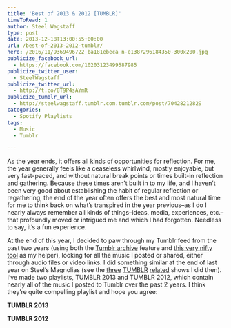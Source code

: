 ```yaml
---
title: 'Best of 2013 & 2012 [TUMBLR]'
timeToRead: 1 
author: Steel Wagstaff
type: post
date: 2013-12-18T13:00:55+00:00
url: /best-of-2013-2012-tumblr/
hero: /2016/11/9369496722_ba181ebeca_n-e1387296184350-300x200.jpg
publicize_facebook_url:
  - https://facebook.com/10203123499587985
publicize_twitter_user:
  - SteelWagstaff
publicize_twitter_url:
  - http://t.co/8T9P4sAYmR
publicize_tumblr_url:
  - http://steelwagstaff.tumblr.com.tumblr.com/post/70428212829
categories:
  - Spotify Playlists
tags:
  - Music
  - Tumblr

---
```

As the year ends, it offers all kinds of opportunities for reflection. For me, the year generally feels like a ceaseless whirlwind, mostly enjoyable, but very fast-paced, and without natural break points or times built-in reflection and gathering. Because these times aren&#8217;t built in to my life, and I haven&#8217;t been very good about establishing the habit of regular reflection or regathering, the end of the year often offers the best and most natural time for me to think back on what&#8217;s transpired in the year previous&#8211;as I do I nearly always remember all kinds of things&#8211;ideas, media, experiences, etc.&#8211;that profoundly moved or intrigued me and which I had forgotten. Needless to say, it&#8217;s a fun experience.

At the end of this year, I decided to paw through my Tumblr feed from the past two years (using both the [Tumblr archive][1] feature and [this very nifty tool][2] as my helper), looking for all the music I posted or shared, either through audio files or video links. I did something similar at the end of last year on Steel&#8217;s Magnolias (see the [three][3] [TUMBLR][4] [related][5] shows I did then). I&#8217;ve made two playlists, TUMBLR 2013 and TUMBLR 2012, which contain nearly all of the music I posted to Tumblr over the past 2 years. I think they&#8217;re quite compelling playlist and hope you agree:

<p style="text-align: left">
  <strong>TUMBLR 2013</strong>
</p>



<p style="text-align: left">
  <strong>TUMBLR 2012</strong>
</p>

 [1]: http://steelwagstaff.tumblr.com/archive
 [2]: http://www.boutofcontext.com/tumblr_backup.php
 [3]: http://music.steelwagstaff.com/show-17-tumblring-through-the-year/ "Show 17: Tumblring Through the Year"
 [4]: http://music.steelwagstaff.com/show-18-still-tumbrling-after-all-these-years/ "Show 18: Still Tumbrling After All These Years"
 [5]: music.steelwagstaff.com/show-19-tumblrweeds-at-years-end/ "Show 19: Tumblrweeds at Year’s End"